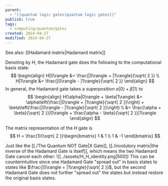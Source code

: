 ```yaml
---
parent:
  - "[[quantum logic gates|quantum logic gates]]"
publish: true
tags:
  - computing/quantum/gates
created: 2024-04-27
modified: 2024-04-27
---
```

See also: [[Hadamard matrix|Hadamard matrix]]

Denoting by $H$, the Hadamard gate does the following to the computational basis state:
$$
\begin{align}
H|0\rangle &= \frac{|0\rangle + |1\rangle}{\sqrt{ 2 }} \\
H|1\rangle &= \frac{|0\rangle - |1\rangle}{\sqrt{ 2 }}
\end{align}
$$ 
In general, the Hadamard gate takes a superposition $\alpha|0\rangle + \beta|1\rangle$ to
$$
\begin{align}
H(\alpha|0\rangle + \beta|1\rangle)  &= \alpha\left(\frac{|0\rangle + |1\rangle}{\sqrt{ 2 }}\right) + \beta\left(\frac{|0\rangle - |1\rangle}{\sqrt{ 2 }}\right) \\
&= \frac{\alpha + \beta}{\sqrt{ 2 }}|0\rangle + \frac{\alpha - \beta}{\sqrt{ 2 }}|1\rangle
\end{align}
$$

The matrix representation of the $H$ gate is
$$
H = \frac{1}{\sqrt{ 2 }}\begin{bmatrix}
1 & 1  \\
1 & -1
\end{bmatrix}
$$

Just like the [[./The Quantum NOT Gate|X Gate]], [[./involutory matrix|the inverse of the Hadamard Gate is itself]], which means the two Hadamard Gate cancel each other:
![[../assets/H_H_identity.png|500]]
This can be counterintuitive since one Hadamard Gate "spread out" in basis states to states like $\frac{|0\rangle + |1\rangle}{\sqrt{ 2 }}$, but the second Hadamard Gate does not further "spread out" the states but instead restore the original basis states.